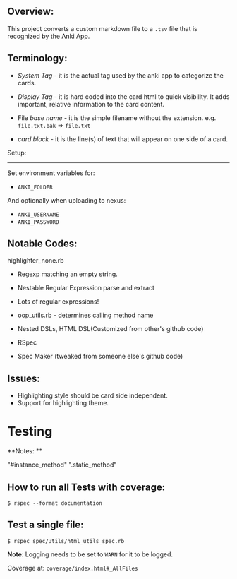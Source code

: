 Overview:
---------

This project converts a custom markdown file to a `.tsv` file that is recognized by the Anki App.  


Terminology:
------------

- _System Tag_ - it is the actual tag used by the anki app to categorize the cards.

- _Display Tag_ - it is hard coded into the card html to quick visibility.  It adds important, relative information to the card content.

- File _base name_ - it is the simple filename without the extension.  e.g. `file.txt.bak` => `file.txt`
- _card block_ - it is the line(s) of text that will appear on one side of a card.


Setup:
______
Set environment variables for:

- `ANKI_FOLDER`

And optionally when uploading to nexus:

- `ANKI_USERNAME`
- `ANKI_PASSWORD`


Notable Codes:
--------------

highlighter_none.rb
- Regexp matching an empty string.

- Nestable Regular Expression parse and extract
- Lots of regular expressions!
- oop_utils.rb - determines calling method name
- Nested DSLs, HTML DSL(Customized from other's github code)
- RSpec
- Spec Maker (tweaked from someone else's github code)




Issues:
-------
- Highlighting style should be card side independent.
- Support for highlighting theme.


# Testing

**Notes: **

"#instance_method"
".static_method"


How to run all Tests with coverage:
------------------------------------

```
$ rspec --format documentation
```

Test a single file:
-------------------

```
$ rspec spec/utils/html_utils_spec.rb 
```



**Note**: Logging needs to be set to `WARN` for it to be logged.

Coverage at: `coverage/index.html#_AllFiles`


